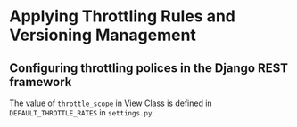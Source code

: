 # Applying Throttling Rules and Versioning Management

## Configuring throttling polices in the Django REST framework

The value of `throttle_scope` in View Class is defined in `DEFAULT_THROTTLE_RATES` in `settings.py`.
